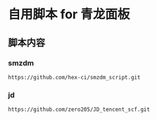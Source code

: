 # 自用脚本 for 青龙面板

## 脚本内容

### smzdm 
```
https://github.com/hex-ci/smzdm_script.git
```

### jd
```
https://github.com/zero205/JD_tencent_scf.git
```